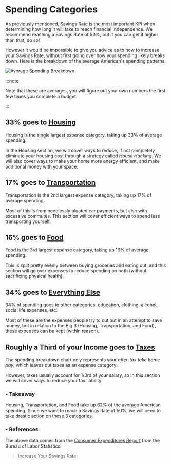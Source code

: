 # Spending Categories

As previously mentioned, Savings Rate is the most important KPI when determining how long it will take to reach financial independence. We recommend reaching a Savings Rate of 50%, but if you can get it higher than that, do so!

However it would be impossible to give you advice as to how to increase your Savings Rate, without first going over how your spending likely breaks down. Here is the breakdown of the average American's spending patterns.

![Average Spending Breakdown](/img/spending-avg-breakdown.svg)

:::note 

Note that these are averages, you will figure out your own numbers the first few times you complete a budget.

:::

## 33% goes to [Housing](housing.md)

Housing is the single largest expense category, taking up 33% of average spending. 

In the Housing section, we will cover ways to reduce, if not completely eliminate your housing cost through a strategy called *House Hacking*. We will also cover ways to make your home more energy efficient, and make additional money with your space. 

## 17% goes to [Transportation](transportation.md)

Transportation is the 2nd largest expense category, taking up 17% of average spending. 

Most of this is from needlessly bloated car payments, but also with excessive commutes. This section will cover efficient ways to spend less transporting yourself. 

## 16% goes to [Food](food.md)

Food is the 3rd largest expense category, taking up 16% of average spending. 

This is split pretty evenly between buying groceries and eating out, and this section will go over expenses to reduce spending on both (without sacrificing physical health).

## 34% goes to [Everything Else](everything-else.md)

34% of spending goes to other categories, education, clothing, alcohol, social life expenses, etc. 

Most of these are the expenses people try to cut out in an attempt to save money, but in relation to the Big 3 (Housing, Transportation, and Food), these expenses can be kept (within reason).

## Roughly a Third of your Income goes to [Taxes](taxes.md)

The spending breakdown chart only represents your *after-tax take home pay*, which leaves out taxes as an expense category. 

However, taxes usually account for 1/3rd of your salary, so in this section we will cover ways to reduce your tax liability.

### - Takeaway

Housing, Transportation, and Food take up 62% of the average American spending. Since we want to reach a Savings Rate of 50%, we will need to take drastic action on these 3 categories.

### - References

The above data comes from the [Consumer Expenditures Report](https://www.bls.gov/opub/reports/consumer-expenditures/2020/pdf/home.pdf) from the Bureau of Labor Statistics.

>Increase Your Savings Rate